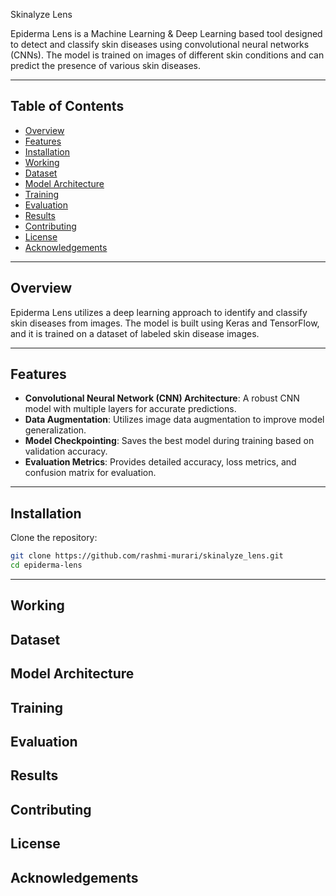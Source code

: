 Skinalyze Lens

Epiderma Lens is a Machine Learning & Deep Learning based tool designed to detect and classify skin diseases using convolutional neural networks (CNNs). The model is trained on images of different skin conditions and can predict the presence of various skin diseases.

---

## Table of Contents
- [Overview](#overview)
- [Features](#features)
- [Installation](#installation)
- [Working](#working)
- [Dataset](#dataset)
- [Model Architecture](#model-architecture)
- [Training](#training)
- [Evaluation](#evaluation)
- [Results](#results)
- [Contributing](#contributing)
- [License](#license)
- [Acknowledgements](#acknowledgements)

---

## Overview
Epiderma Lens utilizes a deep learning approach to identify and classify skin diseases from images. The model is built using Keras and TensorFlow, and it is trained on a dataset of labeled skin disease images.

---

## Features
- **Convolutional Neural Network (CNN) Architecture**: A robust CNN model with multiple layers for accurate predictions.
- **Data Augmentation**: Utilizes image data augmentation to improve model generalization.
- **Model Checkpointing**: Saves the best model during training based on validation accuracy.
- **Evaluation Metrics**: Provides detailed accuracy, loss metrics, and confusion matrix for evaluation.

---

## Installation
Clone the repository:
```bash
git clone https://github.com/rashmi-murari/skinalyze_lens.git
cd epiderma-lens
```
---

## Working

## Dataset

## Model Architecture

## Training

## Evaluation

## Results

## Contributing

## License

## Acknowledgements
